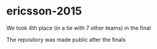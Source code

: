 # ericsson-2015

We took 4th place (in a tie with 7 other teams) in the final

The repository was made public after the finals
